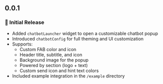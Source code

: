## 0.0.1

### 🎉 Initial Release

- Added `chatbotLauncher` widget to open a customizable chatbot popup
- Introduced `chatbotConfig` for full theming and UI customization
- Supports:
  - Custom FAB color and icon
  - Header title, subtitle, and icon
  - Background image for the popup
  - Powered by section (logo + text)
  - Custom send icon and hint text colors
- Included example integration in the `/example` directory

